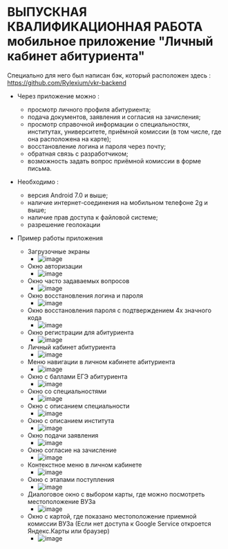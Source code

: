 # ВЫПУСКНАЯ КВАЛИФИКАЦИОННАЯ РАБОТА мобильное приложение "Личный кабинет абитуриента"

Специально для него был написан бэк, который расположен здесь : https://github.com/Rylexium/vkr-backend

+ Через приложение можно :
  - просмотр личного профиля абитуриента;
  - подача документов, заявления и согласия на зачисления;
  - просмотр справочной информации о специальностях, институтах, университете, приёмной комиссии (в том числе, где она расположена на карте);
  - восстановление логина и пароля через почту;
  - обратная связь с разработчиком;
  - возможность задать вопрос приёмной комиссии в форме письма.
+ Необходимо : 
   - версия Android 7.0 и выше;
   - наличие интернет-соединения на мобильном телефоне 2g и выше;
   - наличие прав доступа к файловой системе;
   - разрешение геолокации

+ Пример работы приложения

  - Загрузочные экраны
    - ![image](https://user-images.githubusercontent.com/84678136/188449922-2a9ab821-eed7-4f58-8e71-4698c19df5ef.png)
  - Окно авторизации
    - ![image](https://user-images.githubusercontent.com/84678136/188449972-59a07749-4419-4e78-9b56-23da7624dcf9.png)
  - Окно часто задаваемых вопросов
    - ![image](https://user-images.githubusercontent.com/84678136/188449994-dbeb76ac-ad3b-4e6d-b425-678ee496f20a.png)
  - Окно восстановления логина и пароля
    - ![image](https://user-images.githubusercontent.com/84678136/188450016-23b3c73f-b32f-4949-9b4e-584c76fc90f4.png)
  - Окно восстановления пароля с подтверждением 4х значного кода
    - ![image](https://user-images.githubusercontent.com/84678136/188450072-417f6051-1f89-4d03-9cdb-76481c8b91c4.png)
  - Окно регистрации для абитуриента
    - ![image](https://user-images.githubusercontent.com/84678136/188450116-91c10f35-38c8-4d01-b1c8-355914ce1c1e.png)
  - Личный кабинет абитуриента 
    - ![image](https://user-images.githubusercontent.com/84678136/188450155-4a953a10-9469-449f-872b-d61331488326.png)
  - Меню навигации в личном кабинете абитуриента
    - ![image](https://user-images.githubusercontent.com/84678136/188450191-1ee3a056-d9fc-4aa9-a9d3-14f1839e1b94.png)
  - Окно с баллами ЕГЭ абитуриента
    - ![image](https://user-images.githubusercontent.com/84678136/188450216-0a5dacba-b4d4-4438-a89f-69d6626ed8f5.png)
  - Окно со специальностями
    - ![image](https://user-images.githubusercontent.com/84678136/188450248-32c44e67-02a0-4fc9-8e30-124ec23a6425.png)
  - Окно с описанием специальности
    - ![image](https://user-images.githubusercontent.com/84678136/188450291-a90965e2-7856-456b-8cd1-16b9472d9ba5.png)
  - Окно с описанием института
    - ![image](https://user-images.githubusercontent.com/84678136/188450385-18d7dda0-f5bb-426f-a409-ec742fbf1502.png)
  - Окно подачи заявления
    - ![image](https://user-images.githubusercontent.com/84678136/188450423-c3d7b8f0-d5bd-4b78-8215-9b3fa24289de.png)
  - Окно согласие на зачисление
    - ![image](https://user-images.githubusercontent.com/84678136/188450458-8cdd0a9e-9e7b-4dea-abdb-eb5cf4c59dda.png)
  - Контекстное меню в личном кабинете
    - ![image](https://user-images.githubusercontent.com/84678136/188450491-23cd6026-2e67-450c-9688-28325b1fb898.png)
  - Окно с этапами поступления
    - ![image](https://user-images.githubusercontent.com/84678136/188450513-20aae74f-ab3f-493c-9542-34d03476f378.png)
  - Диалоговое окно с выбором карты, где можно посмотреть местоположение ВУЗа
    - ![image](https://user-images.githubusercontent.com/84678136/188450579-39ae44be-787b-4feb-a107-e6904716ff6d.png)
  - Окно с картой, где показано местоположение приемной комиссии ВУЗа (Если нет доступа к Google Service откроется Яндекс.Карты или браузер)
    - ![image](https://user-images.githubusercontent.com/84678136/188450610-88cf3513-0d16-4c92-90b1-0ab10b958e34.png)



